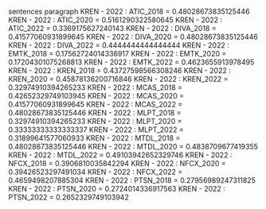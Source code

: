 sentences
paragraph
KREN - 2022 : ATIC_2018 = 0.48028673835125446
KREN - 2022 : ATIC_2020 = 0.5161290322580645
KREN - 2022 : ATIC_2022 = 0.3369175627240143
KREN - 2022 : DIVA_2018 = 0.41577060931899645
KREN - 2022 : DIVA_2020 = 0.48028673835125446
KREN - 2022 : DIVA_2022 = 0.4444444444444444
KREN - 2022 : EMTK_2018 = 0.17562724014336917
KREN - 2022 : EMTK_2020 = 0.17204301075268813
KREN - 2022 : EMTK_2022 = 0.4623655913978495
KREN - 2022 : KREN_2018 = 0.43727598566308246
KREN - 2022 : KREN_2020 = 0.45878136200716846
KREN - 2022 : KREN_2022 = 0.32974910394265233
KREN - 2022 : MCAS_2018 = 0.42652329749103945
KREN - 2022 : MCAS_2020 = 0.41577060931899645
KREN - 2022 : MCAS_2022 = 0.48028673835125446
KREN - 2022 : MLPT_2018 = 0.32974910394265233
KREN - 2022 : MLPT_2020 = 0.33333333333333337
KREN - 2022 : MLPT_2022 = 0.31899641577060933
KREN - 2022 : MTDL_2018 = 0.48028673835125446
KREN - 2022 : MTDL_2020 = 0.4838709677419355
KREN - 2022 : MTDL_2022 = 0.49103942652329746
KREN - 2022 : NFCX_2018 = 0.3906810035842294
KREN - 2022 : NFCX_2020 = 0.39426523297491034
KREN - 2022 : NFCX_2022 = 0.4659498207885304
KREN - 2022 : PTSN_2018 = 0.27956989247311825
KREN - 2022 : PTSN_2020 = 0.2724014336917563
KREN - 2022 : PTSN_2022 = 0.2652329749103942
